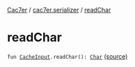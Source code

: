 [Cac7er](../index.md) / [cac7er.serializer](index.md) / [readChar](./read-char.md)

# readChar

`fun `[`CacheInput`](-cache-input.md)`.readChar(): `[`Char`](https://kotlinlang.org/api/latest/jvm/stdlib/kotlin/-char/index.html) [(source)](http://2wiqua.wcaokaze.com/gitbucket/wcaokaze/Cac7er/blob/master/src/main/java/cac7er/serializer/primitive.kt#L36)